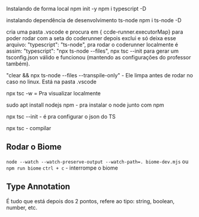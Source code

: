 Instalando de forma local
npm init -y
npm i typescript -D

instalando dependência de desenvolvimento
ts-node
npm i ts-node -D


cria uma pasta .vscode e procura em { ccde-runner.executorMap}
para poder rodar com a seta do coderunner
depois exclui e só deixa esse arquivo: "typescript": "ts-node",
pra rodar o coderunner localmente é assim: "typescript": "npx ts-node --files",
npx tsc --init  para gerar um tsconfig.json válido e funcionou (mantendo as configurações do professor também).

"clear && npx ts-node --files --transpile-only" - Ele limpa antes de rodar no caso no linux. Está na pasta .vscode

npx tsc -w  = Pra visualizar localmente

sudo apt install nodejs npm - pra instalar o node junto com npm

npx tsc --init - é pra configurar o json do TS

npx tsc - compilar

## Rodar o Biome

`node --watch --watch-preserve-output --watch-path=. biome-dev.mjs` ou `npm run biome`
`ctrl + c` - interrompe o biome


## Type Annotation
É tudo que está depois dos 2 pontos, refere ao tipo: string, boolean, number, etc.
